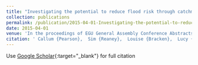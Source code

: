 ```yaml
---
title: "Investigating the potential to reduce flood risk through catchment-based land management techniques and interventions in the River Roe catchment, Cumbria,UK"
collection: publications
permalink: /publication/2015-04-01-Investigating-the-potential-to-reduce-flood-risk-through-catchment-based-land-management-techniques-and-interventions-in-the-River-Roe-catchment-CumbriaUK
date: 2015-04-01
venue: 'In the proceedings of EGU General Assembly Conference Abstracts'
citation: ' Callum {Pearson},  Sim {Reaney},  Louise {Bracken},  Lucy {Butler}, &quot;Investigating the potential to reduce flood risk through catchment-based land management techniques and interventions in the River Roe catchment, Cumbria,UK.&quot; In the proceedings of EGU General Assembly Conference Abstracts, 2015.'
---
```

Use [Google Scholar](https://scholar.google.com/scholar?q=Investigating+the+potential+to+reduce+flood+risk+through+catchment+based+land+management+techniques+and+interventions+in+the+River+Roe+catchment,+Cumbria,UK){:target="_blank"} for full citation